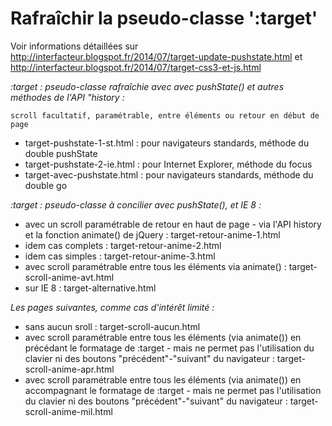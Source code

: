 Rafraîchir la pseudo-classe ':target'
=============

Voir informations détaillées sur http://interfacteur.blogspot.fr/2014/07/target-update-pushstate.html et http://interfacteur.blogspot.fr/2014/07/target-css3-et-js.html

*:target : pseudo-classe rafraîchie avec avec pushState() et autres méthodes de l'API "history :*

    scroll facultatif, paramétrable, entre éléments ou retour en début de page
    
* target-pushstate-1-st.html : pour navigateurs standards, méthode du double pushState
* target-pushstate-2-ie.html : pour Internet Explorer, méthode du focus
* target-avec-pushstate.html : pour navigateurs standards, méthode du double go

*:target : pseudo-classe à concilier avec pushState(), et IE 8 :*

* avec un scroll paramétrable de retour en haut de page - via l'API history et la fonction animate() de jQuery : target-retour-anime-1.html
* idem cas complets : target-retour-anime-2.html
* idem cas simples : target-retour-anime-3.html
* avec scroll paramétrable entre tous les éléments via animate() : target-scroll-anime-avt.html
* sur IE 8 : target-alternative.html

*Les pages suivantes, comme cas d'intérêt limité :*

* sans aucun sroll : target-scroll-aucun.html
* avec scroll paramétrable entre tous les éléments (via animate()) en précédant le formatage de :target - mais ne permet pas l'utilisation du clavier ni des boutons "précédent"-"suivant" du navigateur : target-scroll-anime-apr.html
* avec scroll paramétrable entre tous les éléments (via animate()) en accompagnant le formatage de :target - mais ne permet pas l'utilisation du clavier ni des boutons "précédent"-"suivant" du navigateur : target-scroll-anime-mil.html

